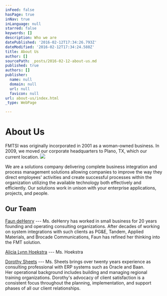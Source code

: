 ```yaml
---
inFeed: false
hasPage: true
inNav: true
inLanguage: null
starred: false
keywords: []
description: Who we are
datePublished: '2016-02-12T17:34:26.793Z'
dateModified: '2016-02-12T17:34:24.588Z'
title: About Us
author: []
sourcePath: _posts/2016-02-12-about-us.md
published: true
authors: []
publisher:
  name: null
  domain: null
  url: null
  favicon: null
url: about-us/index.html
_type: WebPage

---
```

# About Us

FMTSI was originally incorporated in 2001 as a woman-owned business. In 2009, we moved our corporate headquarters to Plano, TX, which our current location.
![](https://the-grid-user-content.s3-us-west-2.amazonaws.com/920a3532-6e58-4f42-97b8-a2db659ec626.png)

We are a solutions company delivering complete business 
integration and process management solutions allowing companies to 
improve the way they direct employees' activities and create successful 
processes within the organization utilizing the available technology 
both effectively and efficiently. Our solutions work in unison with your
enterprise applications, projects, and people.

## Our Team

[Faun deHenry][0] --- Ms. deHenry has worked in small business for 20 years founding and operating 
consulting organizations. After decades of working on system 
integrations with such clients as PG&E, Tandem, Applied Materials, 
and Brocade Communications, Faun has refined her thinking into the FMT 
solution.

[Alicia Lynn Hoekstra][1] --- Ms. Hoekstra[][1]

[Dorothy Sheets][2] --- Ms. Sheets brings over twenty years experience as consulting professional with ERP systems such as Oracle and Baan.   
Her
operational background includes building and managing regional training
organizations. Dorothy's advocacy of client satisfaction is a 
consistent focus throughout the planning, implementation, and support 
phases of all our client relationships.[][1]

[][1]

[0]: https://www.linkedin.com/in/faundehenry
[1]: https://www.linkedin.com/in/aliciahoekstra
[2]: https://www.linkedin.com/in/dorothy-sheets-05393a2